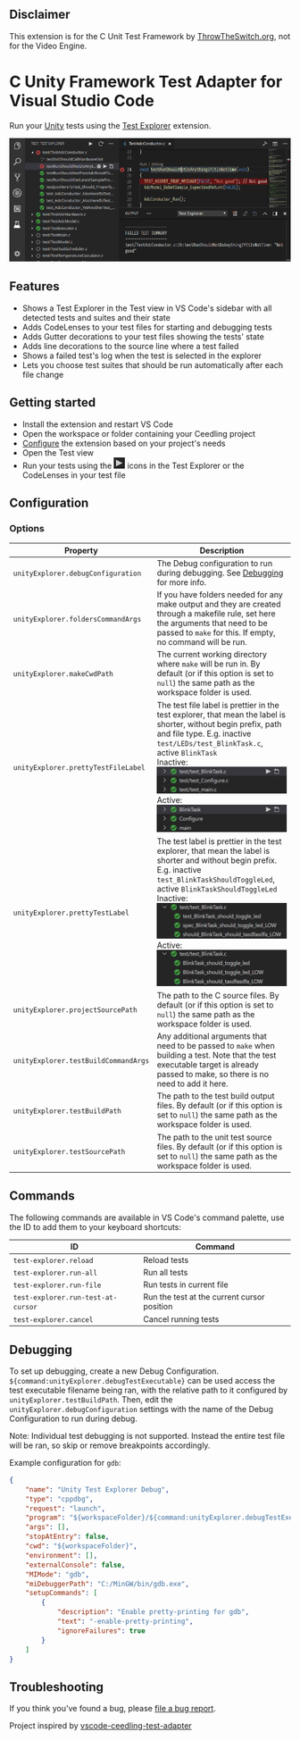 ## Disclaimer
This extension is for the C Unit Test Framework by [ThrowTheSwitch.org](http://www.throwtheswitch.org/), not for the Video Engine.

# C Unity Framework Test Adapter for Visual Studio Code

Run your [Unity](http://www.throwtheswitch.org/unity) tests using the
[Test Explorer](https://marketplace.visualstudio.com/items?itemName=hbenl.vscode-test-explorer) extension.

![Screenshot](img/screenshot.png)

## Features

* Shows a Test Explorer in the Test view in VS Code's sidebar with all detected tests and suites and their state
* Adds CodeLenses to your test files for starting and debugging tests
* Adds Gutter decorations to your test files showing the tests' state
* Adds line decorations to the source line where a test failed
* Shows a failed test's log when the test is selected in the explorer
* Lets you choose test suites that should be run automatically after each file change

## Getting started

* Install the extension and restart VS Code
* Open the workspace or folder containing your Ceedling project
* [Configure](#options) the extension based on your project's needs
* Open the Test view
* Run your tests using the ![Run](img/run.png) icons in the Test Explorer or the CodeLenses in your test file

## Configuration

### Options

Property                                | Description
----------------------------------------|---------------------------------------------------------------
`unityExplorer.debugConfiguration`      | The Debug configuration to run during debugging. See [Debugging](#debugging) for more info.
`unityExplorer.foldersCommandArgs`      | If you have folders needed for any make output and they are created through a makefile rule, set here the arguments that need to be passed to `make` for this. If empty, no command will be run.
`unityExplorer.makeCwdPath`             | The current working directory where `make` will be run in. By default (or if this option is set to `null`) the same path as the workspace folder is used.
`unityExplorer.prettyTestFileLabel`     | The test file label is prettier in the test explorer, that mean the label is shorter, without begin prefix, path and file type. E.g. inactive `test/LEDs/test_BlinkTask.c`, active `BlinkTask` <br> Inactive: <br> ![prettyTestFileLabelInactive](img/prettyTestFileLabelInactive.png) <br> Active: <br> ![prettyTestFileLabelActive](img/prettyTestFileLabelActive.png)
`unityExplorer.prettyTestLabel`         | The test label is prettier in the test explorer, that mean the label is shorter and without begin prefix. E.g. inactive `test_BlinkTaskShouldToggleLed`, active `BlinkTaskShouldToggleLed` <br> Inactive: <br> ![prettyTestLabelInactive](img/prettyTestLabelInactive.png) <br> Active: <br> ![prettyTestLabelActive](img/prettyTestLabelActive.png)
`unityExplorer.projectSourcePath`       | The path to the C source files. By default (or if this option is set to `null`) the same path as the workspace folder is used.
`unityExplorer.testBuildCommandArgs`    | Any additional arguments that need to be passed to `make` when building a test. Note that the test executable target is already passed to make, so there is no need to add it here.
`unityExplorer.testBuildPath`           | The path to the test build output files. By default (or if this option is set to `null`) the same path as the workspace folder is used.
`unityExplorer.testSourcePath`          | The path to the unit test source files. By default (or if this option is set to `null`) the same path as the workspace folder is used.

## Commands

The following commands are available in VS Code's command palette, use the ID to add them to your keyboard shortcuts:

ID                                 | Command
-----------------------------------|--------------------------------------------
`test-explorer.reload`             | Reload tests
`test-explorer.run-all`            | Run all tests
`test-explorer.run-file`           | Run tests in current file
`test-explorer.run-test-at-cursor` | Run the test at the current cursor position
`test-explorer.cancel`             | Cancel running tests

## Debugging

To set up debugging, create a new Debug Configuration.
`${command:unityExplorer.debugTestExecutable}` can be used access the test executable filename being ran, with the relative path to it configured by `unityExplorer.testBuildPath`.
Then, edit the `unityExplorer.debugConfiguration` settings with the name of the Debug Configuration to run during debug.

Note: Individual test debugging is not supported. Instead the entire test file will be ran, so skip or remove breakpoints accordingly.

Example configuration for `gdb`:
```json
{
    "name": "Unity Test Explorer Debug",
    "type": "cppdbg",
    "request": "launch",
    "program": "${workspaceFolder}/${command:unityExplorer.debugTestExecutable}",
    "args": [],
    "stopAtEntry": false,
    "cwd": "${workspaceFolder}",
    "environment": [],
    "externalConsole": false,
    "MIMode": "gdb",
    "miDebuggerPath": "C:/MinGW/bin/gdb.exe",
    "setupCommands": [
        {
            "description": "Enable pretty-printing for gdb",
            "text": "-enable-pretty-printing",
            "ignoreFailures": true
        }
    ]
}
```

## Troubleshooting

If you think you've found a bug, please [file a bug report](https://github.com/https://github.com/Florin-Popescu/vscode-unity-test-adapter/issues).

Project inspired by [vscode-ceedling-test-adapter](https://github.com/numaru/vscode-ceedling-test-adapter)
